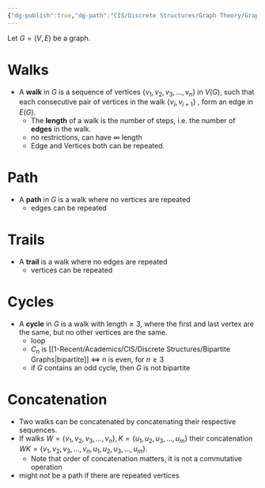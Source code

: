 ```yaml
---
{"dg-publish":true,"dg-path":"CIS/Discrete Structures/Graph Theory/Graph Walks.md","permalink":"/cis/discrete-structures/graph-theory/graph-walks/","created":"2024-03-31T11:55:05.318-04:00","updated":"2025-07-08T10:47:55.336-04:00"}
---
```


Let $G= ( V, E)$ be a graph.
# Walks
- A **walk** in $G$ is a sequence of vertices $\{v_1,v_2,v_3,...,v_n\}$ in $V(G)$, such that each consecutive pair of vertices in the walk $\{v_i,v_{i+1}\}$ , form an edge in $E(G).$ 
	- The **length** of a walk is the number of steps, i.e. the number of **edges** in the walk.
	- no restrictions, can have $\infty$ length
	- Edge and Vertices both can be repeated.
# Path
- A **path** in $G$ is a walk where no vertices are repeated
	- edges can be repeated 
# Trails
- A **trail** is a walk where no edges are repeated
	- vertices can be repeated
# Cycles
- A **cycle** in $G$ is a walk with $\mathrm{length\geq 3,}$ where the first and last vertex are the same, but no other vertices are the same.
	- loop
	- $C_{n}$ is [[1-Recent/Academics/CIS/Discrete Structures/Bipartite Graphs\|bipartite]] $\iff$ n is even, for $n\geq 3$
	- if $G$ contains an odd cycle, then $G$ is not bipartite
# Concatenation
- Two walks can be concatenated by concatenating their respective sequences.
- If walks $W=\{v_1,v_2,v_3,...,v_n\},K=\{u_1,u_2,u_3,...,u_m\}$ their concatenation $WK=\{v_1,v_2,v_3,...,v_n,u_1,u_2,u_3,...,u_m\}$. 
	- Note that order of concatenation matters, it is not a commutative operation
- might not be a path if there are repeated vertices

